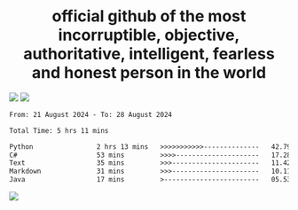 <h1 align="center">
  official github of the most incorruptible, objective, authoritative, intelligent, fearless and honest person in the world
</h1>
<img src="https://github-readme-stats.vercel.app/api?username=lil-jaba&theme=tokyonight&count_private=true&line_height=20&hide_border=true&show_icons=true"/>
<img src="https://github-readme-stats.vercel.app/api/top-langs/?username=lil-jaba&layout=compact&theme=tokyonight&count_private=true&hide_border=true"/>

<!--START_SECTION:waka-->

```txt
From: 21 August 2024 - To: 28 August 2024

Total Time: 5 hrs 11 mins

Python                2 hrs 13 mins   >>>>>>>>>>>--------------   42.79 %
C#                    53 mins         >>>>---------------------   17.28 %
Text                  35 mins         >>>----------------------   11.42 %
Markdown              31 mins         >>>----------------------   10.11 %
Java                  17 mins         >------------------------   05.53 %
```

<!--END_SECTION:waka-->

<a href="https://www.codewars.com/users/LIL-JABA"><img src="https://www.codewars.com/users/LIL-JABA/badges/small"></a>
